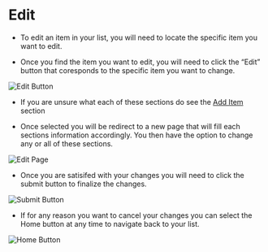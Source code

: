 # Edit  

* To edit an item in your list, you will need to locate the specific item you want to edit.

* Once you find the item you want to edit, you will need to click the “Edit” button that coresponds to the specific item you want to change.

![Edit Button](https://github.com/meyer3cj/Group82021/blob/userGuide/UserGuide/Images/editButton.png)

* If you are unsure what each of these sections do see the [Add Item]() section

* Once selected you will be redirect to a new page that will fill each sections information accordingly. You then have the option to change any or all of these sections.

![Edit Page](https://github.com/meyer3cj/Group82021/blob/userGuide/UserGuide/Images/editItemPage.png)

* Once you are satisifed with your changes you will need to click the submit button to finalize the changes.

![Submit Button](https://github.com/meyer3cj/Group82021/blob/userGuide/UserGuide/Images/submitButton.png)

* If for any reason you want to cancel your changes you can select the Home button at any time to navigate back to your list.

![Home Button](https://github.com/meyer3cj/Group82021/blob/userGuide/UserGuide/Images/homeButton.png)